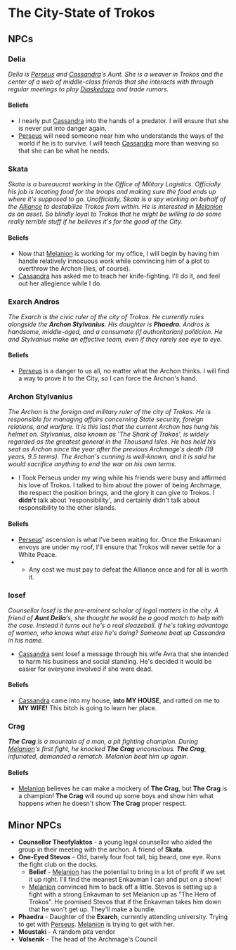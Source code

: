 # The City-State of Trokos
## NPCs
### Delia
*Delia is [Perseus](../Perseus.md) and [Cassandra](../Cassandra.md)'s Aunt.  She is a weaver in Trokos and the center of a web of middle-class friends that she interacts with through regular meetings to play [Diaskedazo](../WorldNotes#diaskedazo) and trade rumors.*

#### Beliefs
- I nearly put [Cassandra](../Cassandra.md) into the hands of a predator.  I will ensure that she is never put into danger again.
- [Perseus](../Perseus.md) will need someone near him who understands the ways of the world if he is to survive.  I will teach [Cassandra](../Cassandra.md) more than weaving so that she can be what he needs.

### Skata
*Skata is a bureaucrat working in the Office of Military Logistics.  Officially his job is locating food for the troops and making sure the food ends up where it's supposed to go.  Unofficially, Skata is a spy working on behalf of the [Alliance](../WorldNotes.md) to destabilize Trokos from within.*
*He is interested in [Melanion](../Melanion.md) as an asset.  So blindly loyal to Trokos that he might be willing to do some really terrible stuff if he believes it's for the good of the City.*

#### Beliefs
- Now that [Melanion](../Melanion.md) is working for my office, I will begin by having him handle relatively innocuous work while convincing him of a plot to overthrow the Archon (lies, of course).
- [Cassandra](../Cassandra.md) has asked me to teach her knife-fighting.  I'll do it, and feel out her allegience while I do.

### Exarch Andros
*The Exarch is the civic ruler of the city of Trokos.  He currently rules alongside the **Archon Stylvanius**.  His daughter is **Phaedra**.  Andros is handsome, middle-aged, and a consumate (if authoritarian) politicion.  He and Stylvanius make an effective team, even if they rarely see eye to eye.*

#### Beliefs
- [Perseus](../Perseus.md) is a danger to us all, no matter what the Archon thinks.  I will find a way to prove it to the City, so I can force the Archon's hand.

### Archon Stylvanius
*The Archon is the foreign and military ruler of the city of Trokos.  He is responsible for managing affairs concerning State security, foreign relations, and warfare.  It is this last that the current Archon has hung his helmet on.  Stylvanius, also known as 'The Shark of Trokos', is widely regarded as the greatest general in the Thousand Isles.  He has held his seat as Archon since the year after the previous Archmage's death (19 years, 9.5 terms).*
*The Archon's cunning is well-known, and it is said he would sacrifice anything to end the war on his own terms.*

- I Took Perseus under my wing while his friends were busy and affirmed his love of Trokos.  I talked to him about the power of being Archmage, the respect the position brings, and the glory it can give to Trokos.  I **didn't** talk about 'responsibility', and certainly didn't talk about responsibility to the other islands.

#### Beliefs
- [Perseus](../Perseus.md)' ascension is what I've been waiting for.  Once the Enkavmani envoys are under my roof, I'll ensure that Trokos will never settle for a White Peace.
- - Any cost we must pay to defeat the Alliance once and for all is worth it.

### Iosef
*Counsellor Iosef is the pre-eminent scholar of legal matters in the city.  A friend of **Aunt Delia**'s, she thought he would be a good match to help with the case.  Instead it turns out he's a real sleazeball.  If he's taking advantage of women, who knows what else he's doing?*
*Someone beat up Cassandra in his name.*

- [Cassandra](../Cassandra.md) sent Iosef a message through his wife Avra that she intended to harm his business and social standing.  He's decided it would be easier for everyone involved if she were dead.

#### Beliefs
- [Cassandra](../Cassandra.md) came into my house, **into MY HOUSE**, and ratted on me to **MY WIFE!**  This bitch is going to learn her place.

### Crag
***The Crag** is a mountain of a man, a pit fighting champion.  During [Melanion](../Melanion.md)'s first fight, he knocked **The Crag** unconscious. **The Crag**, infuriated, demanded a rematch.  Melanion beat him up again.*

#### Beliefs
- [Melanion](../Melanion.md) believes he can make a mockery of **The Crag**, but **The Crag** is a champion!  **The Crag** will round up some boys and show him what happens when he doesn't show **The Crag** proper respect.

## Minor NPCs
- **Counsellor Theofylaktos** - a young legal counsellor who aided the group in their meeting with the archon.  A friend of **Skata**.
- **One-Eyed Stevos** - Old, barely four foot tall, big beard, one eye.  Runs the fight club on the docks.
	- **Belief** - [Melanion](../Melanion.md) has the potential to bring in a lot of profit if we set it up right.  I'll find the meanest Enkavman I can and put on a show!
	- [Melanion](../Melanion.md) convinced him to back off a little.  Stevos is setting up a fight with a strong Enkavman to set Melanion up as "The Hero of Trokos".  He promised Stevos that if the Enkavman takes him down that he won't get up.  They'll make a bundle.
- **Phaedra** - Daughter of the **Exarch**, currently attending university.  Trying to get with [Perseus](../Perseus.md).  [Melanion](../Melanion.md) is trying to get with her.
- **Moustaki** - A random pita vendor
- **Volsenik** - The head of the Archmage's Council

